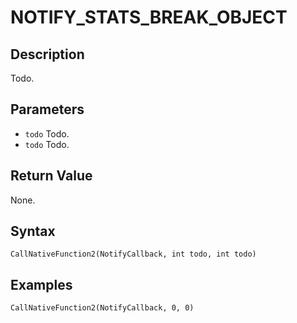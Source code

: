 # NOTIFY_STATS_BREAK_OBJECT

## Description
Todo.

## Parameters
- `todo`
Todo.
- `todo`
Todo.

## Return Value
None.

## Syntax
```
CallNativeFunction2(NotifyCallback, int todo, int todo)
```

## Examples
```
CallNativeFunction2(NotifyCallback, 0, 0)
```